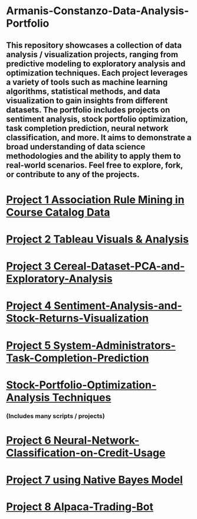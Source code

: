 # Armanis-Constanzo-Data-Analysis-Portfolio


## This repository showcases a collection of data analysis / visualization projects, ranging from predictive modeling to exploratory analysis and optimization techniques. Each project leverages a variety of tools such as machine learning algorithms, statistical methods, and data visualization to gain insights from different datasets. The portfolio includes projects on sentiment analysis, stock portfolio optimization, task completion prediction, neural network classification, and more. It aims to demonstrate a broad understanding of data science methodologies and the ability to apply them to real-world scenarios. Feel free to explore, fork, or contribute to any of the projects.



# [Project 1 Association Rule Mining in Course Catalog Data](https://github.com/YOUNGACDC/Association-Rules)

# [Project 2 Tableau Visuals & Analysis](https://aa7dr.github.io/Tableau-Dashboard/)

# [Project 3 Cereal-Dataset-PCA-and-Exploratory-Analysis](https://github.com/YOUNGACDC/Cereal-Dataset-PCA-and-Exploratory-Analysis)

# [Project 4 Sentiment-Analysis-and-Stock-Returns-Visualization](https://github.com/YOUNGACDC/Sentiment-Analysis-and-Stock-Returns-Visualization)

# [Project 5 System-Administrators-Task-Completion-Prediction](https://github.com/YOUNGACDC/System-Administrators-Task-Completion-Prediction)

# [Stock-Portfolio-Optimization-Analysis Techniques](https://github.com/YOUNGACDC/Stock-Analysis-Optimization-Techniques)
### (Includes many scripts / projects)

# [Project 6 Neural-Network-Classification-on-Credit-Usage](https://github.com/YOUNGACDC/Neural-Network-Classification-on-Credit-Usage)

# [Project 7 using Native Bayes Model](https://github.com/YOUNGACDC/Accident-Data-Classification-using-Naive-Bayes-)

# [Project 8 Alpaca-Trading-Bot](https://github.com/YOUNGACDC/Alpaca-TradingBot)


